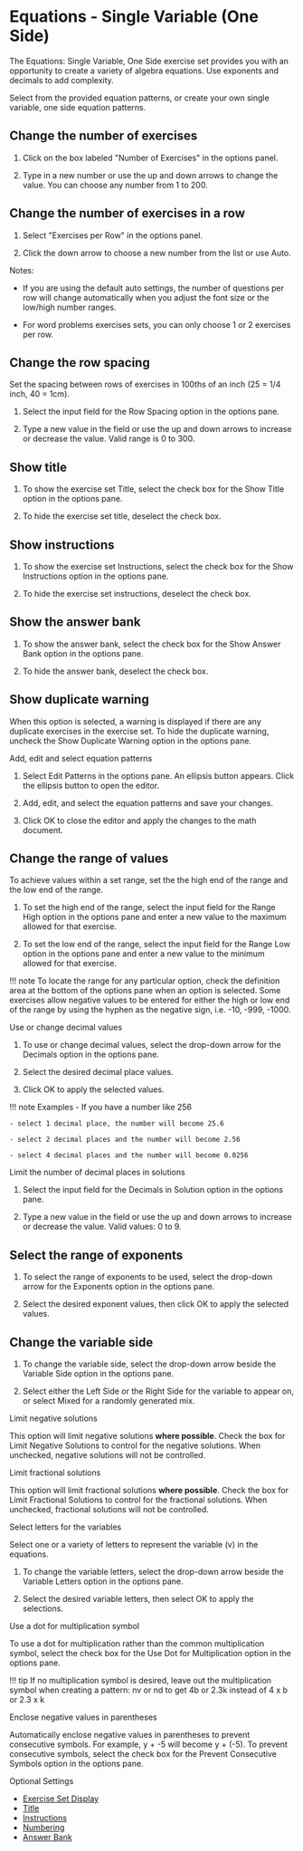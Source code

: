 # Equations - Single Variable (One Side)

The Equations: Single Variable, One Side exercise set provides you with an opportunity to create a variety of algebra equations. Use exponents and decimals to add complexity.

Select from the provided equation patterns, or create your own single variable, one side equation patterns.

## Change the number of exercises

1. Click on the box labeled "Number of Exercises" in the options panel.

2. Type in a new number or use the up and down arrows to change the value. You can choose any number from 1 to 200.

## Change the number of exercises in a row

1. Select "Exercises per Row" in the options panel.

2. Click the down arrow to choose a new number from the list or use Auto.

Notes:

- If you are using the default auto settings, the number of questions per row will change automatically when you adjust the font size or the low/high number ranges.

- For word problems exercises sets, you can only choose 1 or 2 exercises per row.

## Change the row spacing

Set the spacing between rows of exercises in 100ths of an inch (25 = 1/4 inch, 40 = 1cm).

1. Select the input field for the Row Spacing option in the options pane.

2. Type a new value in the field or use the up and down arrows to increase or decrease the value. Valid range is 0 to 300.

## Show title

1. To show the exercise set Title, select the check box for the Show Title option in the options pane.

2. To hide the exercise set title, deselect the check box.

## Show instructions

1. To show the exercise set Instructions, select the check box for the Show Instructions option in the options pane.

2. To hide the exercise set instructions, deselect the check box.

## Show the answer bank

1. To show the answer bank, select the check box for the Show Answer Bank option in the options pane.

2. To hide the answer bank, deselect the check box.

## Show duplicate warning

When this option is selected, a warning is displayed if there are any duplicate exercises in the exercise set. To hide the duplicate warning, uncheck the Show Duplicate Warning option in the options pane.

Add, edit and select equation patterns

1. Select Edit Patterns in the options pane. An ellipsis button appears. Click the ellipsis button to open the editor.

2. Add, edit, and select the equation patterns and save your changes.

3. Click OK to close the editor and apply the changes to the math document.

## Change the range of values

To achieve values within a set range, set the the high end of the range and the low end of the range.

1. To set the high end of the range, select the input field for the Range High option in the options pane and enter a new value to the maximum allowed for that exercise.

2. To set the low end of the range, select the input field for the Range Low option in the options pane and enter a new value to the minimum allowed for that exercise.

!!! note
    To locate the range for any particular option, check the definition area at the bottom of the options pane when an option is selected. Some exercises allow negative values to be entered for either the high or low end of the range by using the hyphen as the negative sign, i.e. -10, -999, -1000.

Use or change decimal values

1. To use or change decimal values, select the drop-down arrow for the Decimals option in the options pane.

2. Select the desired decimal place values.

3. Click OK to apply the selected values.

!!! note
    Examples - If you have a number like 256

    - select 1 decimal place, the number will become 25.6

    - select 2 decimal places and the number will become 2.56

    - select 4 decimal places and the number will become 0.0256

Limit the number of decimal places in solutions

1. Select the input field for the Decimals in Solution option in the options pane.

2. Type a new value in the field or use the up and down arrows to increase or decrease the value. Valid values: 0 to 9.

## Select the range of exponents

1. To select the range of exponents to be used, select the drop-down arrow for the Exponents option in the options pane.

2. Select the desired exponent values, then click OK to apply the selected values.

## Change the variable side

1. To change the variable side, select the drop-down arrow beside the Variable Side option in the options pane.

2. Select either the Left Side or the Right Side for the variable to appear on, or select Mixed for a randomly generated mix.

Limit negative solutions

This option will limit negative solutions **where possible**. Check the box for Limit Negative Solutions to control for the negative solutions. When unchecked, negative solutions will not be controlled.

Limit fractional solutions

This option will limit fractional solutions **where possible**. Check the box for Limit Fractional Solutions to control for the fractional solutions. When unchecked, fractional solutions will not be controlled.

Select letters for the variables

Select one or a variety of letters to represent the variable (v) in the equations.

1. To change the variable letters, select the drop-down arrow beside the Variable Letters option in the options pane.

2. Select the desired variable letters, then select OK to apply the selections.

Use a dot for multiplication symbol

To use a dot for multiplication rather than the common multiplication symbol, select the check box for the Use Dot for Multiplication option in the options pane.

!!! tip
    If no multiplication symbol is desired, leave out the multiplication symbol when creating a pattern: nv or nd to get 4b or 2.3k instead of 4 x b or 2.3 x k

Enclose negative values in parentheses

Automatically enclose negative values in parentheses to prevent consecutive symbols. For example, y + -5 will become y + (-5). To prevent consecutive symbols, select the check box for the Prevent Consecutive Symbols option in the options pane.

Optional Settings

- [Exercise Set Display](../../options/exercise-set-display-options.md)
- [Title](../../options/title-display-options.md)
- [Instructions](../../options/instructions-display-options.md)
- [Numbering](../../options/numbering-display-options.md)
- [Answer Bank](../../options/answer-bank-display-options.md)
